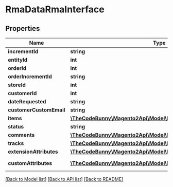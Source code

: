 # RmaDataRmaInterface

## Properties
Name | Type | Description | Notes
------------ | ------------- | ------------- | -------------
**incrementId** | **string** | Entity_id | 
**entityId** | **int** | Entity_id | 
**orderId** | **int** | Order_id | 
**orderIncrementId** | **string** | Order_increment_id | 
**storeId** | **int** | Store_id | 
**customerId** | **int** | Customer_id | 
**dateRequested** | **string** | Date_requested | 
**customerCustomEmail** | **string** | Customer_custom_email | 
**items** | [**\TheCodeBunny\Magento2Api\Model\RmaDataItemInterface[]**](RmaDataItemInterface.md) | Items | 
**status** | **string** | Status | 
**comments** | [**\TheCodeBunny\Magento2Api\Model\RmaDataCommentInterface[]**](RmaDataCommentInterface.md) | Comments list | 
**tracks** | [**\TheCodeBunny\Magento2Api\Model\RmaDataTrackInterface[]**](RmaDataTrackInterface.md) | Tracks list | 
**extensionAttributes** | [**\TheCodeBunny\Magento2Api\Model\RmaDataRmaExtensionInterface**](RmaDataRmaExtensionInterface.md) |  | [optional] 
**customAttributes** | [**\TheCodeBunny\Magento2Api\Model\FrameworkAttributeInterface[]**](FrameworkAttributeInterface.md) | Custom attributes values. | [optional] 

[[Back to Model list]](../README.md#documentation-for-models) [[Back to API list]](../README.md#documentation-for-api-endpoints) [[Back to README]](../README.md)


